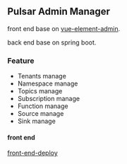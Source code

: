 ## Pulsar Admin Manager

front end base on [vue-element-admin](https://panjiachen.github.io/vue-element-admin/#/dashboard).

back end base on spring boot.

### Feature

* Tenants manage
* Namespace manage
* Topics manage
* Subscription manage
* Function manage
* Source manage
* Sink manage


#### front end

[front-end-deploy](https://github.com/streamnative/pulsar-manager/blob/master/front-end/README.md)


